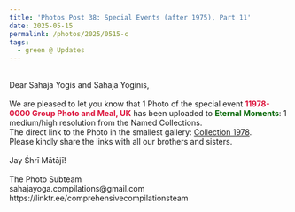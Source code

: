 ```yaml
---
title: 'Photos Post 38: Special Events (after 1975), Part 11'
date: 2025-05-15
permalink: /photos/2025/0515-c
tags:
  - green @ Updates
---
```


<p>
<br>
Dear Sahaja Yogis and Sahaja Yoginīs,<br>
<br>
We are pleased to let you know that 1 Photo of the special event <font color="Crimson"><b>11978-0000 Group Photo and Meal, UK</b></font> has been uploaded to <font color="DarkGreen"><b>Eternal Moments</b></font>: 1 medium/high resolution from the Named Collections.<br>
The direct link to the Photo in the smallest gallery: <a href="https://eternalmoments.smugmug.com/Pat-Anslow-Collection/1978">Collection 1978</a>.<br> 
Please kindly share the links with all our brothers and sisters.<br>
<br>
Jay Śhrī Mātājī!<br>
<br>
The Photo Subteam<br>
sahajayoga.compilations@gmail.com<br>
https://linktr.ee/comprehensivecompilationsteam
</p>